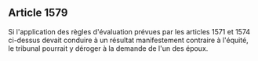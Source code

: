 Article 1579
----
Si l'application des règles d'évaluation prévues par les articles 1571 et 1574
ci-dessus devait conduire à un résultat manifestement contraire à l'équité, le
tribunal pourrait y déroger à la demande de l'un des époux.
